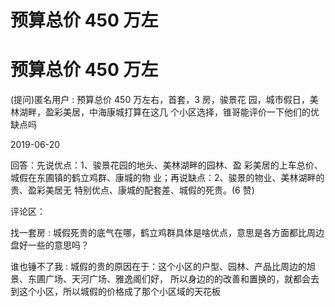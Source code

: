 # 预算总价 450 万左

# 预算总价 450 万左

(提问)匿名用户 : 预算总价 450 万左右，首套，3 房，骏景花 园，城市假日，美林湖畔，盈彩美居，中海康城打算在这几 个小区选择，锥哥能评价一下他们的优缺点吗

2019-06-20

回答：先说优点：1、骏景花园的地头、美林湖畔的园林、盈 彩美居的上车总价、城假在东圃镇的鹤立鸡群、康城的物 业；再说缺点：2、骏景的物业、美林湖畔的贵、盈彩美居无 特别优点、康城的配套差、城假的死贵。(6 赞)

评论区：

找一套房 : 城假死贵的底气在哪，鹤立鸡群具体是啥优点，意思是各方面都比周边盘好一些的意思吗？

谁也锤不了我 : 城假的贵的原因在于：这个小区的户型、园林、产品比周边的旭景、东圃广场、天河广场、雅逸阁们好， 所以身边的的改善和置换的，就都会去到这个小区，所以城假的价格成了那个小区域的天花板
